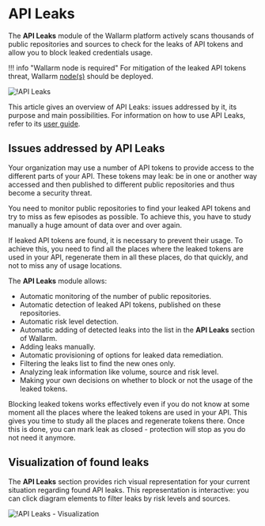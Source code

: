 # API Leaks

The **API Leaks** module of the Wallarm platform actively scans thousands of public repositories and sources to check for the leaks of API tokens and allow you to block leaked credentials usage.

!!! info "Wallarm node is required"
    For mitigation of the leaked API tokens threat, Wallarm [node(s)](../user-guides/nodes/nodes.md) should be deployed.

![!API Leaks](../images/about-wallarm-waf/api-leaks/api-leaks.png)

This article gives an overview of API Leaks: issues addressed by it, its purpose and main possibilities. For information on how to use API Leaks, refer to its [user guide](../user-guides/api-leaks.md).

## Issues addressed by API Leaks

Your organization may use a number of API tokens to provide access to the different parts of your API. These tokens may leak: be in one or another way accessed and then published to different public repositories and thus become a security threat.

You need to monitor public repositories to find your leaked API tokens and try to miss as few episodes as possible. To achieve this, you have to study manually a huge amount of data over and over again.

If leaked API tokens are found, it is necessary to prevent their usage. To achieve this, you need to find all the places where the leaked tokens are used in your API, regenerate them in all these places, do that quickly, and not to miss any of usage locations.

The **API Leaks** module allows:

* Automatic monitoring of the number of public repositories.
* Automatic detection of leaked API tokens, published on these repositories.
* Automatic risk level detection.
* Automatic adding of detected leaks into the list in the **API Leaks** section of Wallarm.
* Adding leaks manually.
* Automatic provisioning of options for leaked data remediation.
* Filtering the leaks list to find the new ones only.
* Analyzing leak information like volume, source and risk level.
* Making your own decisions on whether to block or not the usage of the leaked tokens.

Blocking leaked tokens works effectively even if you do not know at some moment all the places where the leaked tokens are used in your API. This gives you time to study all the places and regenerate tokens there. Once this is done, you can mark leak as closed - protection will stop as you do not need it anymore.

## Visualization of found leaks

The **API Leaks** section provides rich visual representation for your current situation regarding found API leaks. This representation is interactive: you can click diagram elements to filter leaks by risk levels and sources.

![!API Leaks - Visualization](../images/about-wallarm-waf/api-leaks/api-leaks-visual.png)
